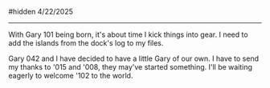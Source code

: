 #hidden
4/22/2025

---

With Gary 101 being born, it's about time I kick things into gear. I need to add the islands from the dock's log to my files.

Gary 042 and I have decided to have a little Gary of our own. I have to send my thanks to '015 and '008, they may've started something. I'll be waiting eagerly to welcome '102 to the world.